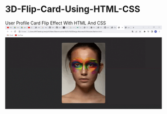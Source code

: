 # 3D-Flip-Card-Using-HTML-CSS
User Profile Card Flip Effect With HTML And CSS
![image](video1745519567.gif)
